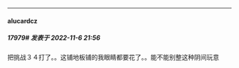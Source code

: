 

*****

####  alucardcz  
##### 17979#       发表于 2022-11-6 21:56

把挑战３４打了。。这铺地板铺的我眼睛都要花了。。能不能别整这种阴间玩意

